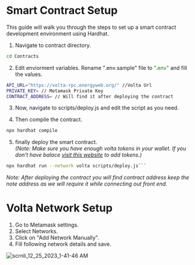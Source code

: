 # Smart Contract Setup

This guide will walk you through the steps to set up a smart contract development environment using Hardhat.

1. Navigate to contract directory.

```bash
cd Contracts
```

2. Edit enviorment variables. Rename ".env.sample" file to <span style="color:green">".env"</span> and fill the values.

```bash
API_URL="https://volta-rpc.energyweb.org/" //Volta Url
PRIVATE_KEY= // Metamask Private Key
CONTRACT_ADDRESS= // Will find it after deploying the contract
```

3. Now, navigate to scripts/deploy.js and edit the script as you need.

4. Then compile the contract.

```bash
npx hardhat compile
```

5. finally deploy the smart contract.\
   _(Note: Make sure you have enough volta tokens in your wallet. If you don't have balace [visit this website](https://voltafaucet.energyweb.org/) to add tokens.)_

````bash
npx hardhat run --network volta scripts/deploy.js```
````

_Note: After deploying the contract you will find contract address keep the note address as we will require it while connecting out front end._

# Volta Network Setup

1. Go to Metamask settings.
2. Select Networks.
3. Click on "Add Network Manually".
4. Fill following network details and save.

![scrnli_12_25_2023_1-41-46 AM](https://github.com/ShubhamKadam098/Blockchain_Voting_System/assets/119697848/86be99e5-5bb2-4559-a5e7-8f0cf411b3a0)
